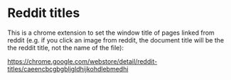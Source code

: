 Reddit titles
============

This is a chrome extension to set the window title of pages linked from reddit (e.g. if you click an image from reddit, the document title will be the the reddit title, not the name of the file):

https://chrome.google.com/webstore/detail/reddit-titles/caeencbcgbgbljgldhijkohdlebmedhi
